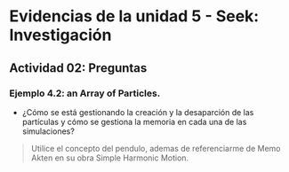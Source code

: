 # Evidencias de la unidad 5 - Seek: Investigación
## Actividad 02: Preguntas

### Ejemplo 4.2: an Array of Particles.
* ¿Cómo se está gestionando la creación y la desaparción de las partículas y cómo se gestiona la memoria en cada una de las simulaciones?
> Utilice el concepto del pendulo, ademas de referenciarme de Memo Akten en su obra Simple Harmonic Motion.
>


